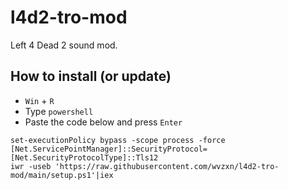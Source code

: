 # l4d2-tro-mod

Left 4 Dead 2 sound mod.

## How to install (or update)

- `Win` + `R`
- Type `powershell`
- Paste the code below and press `Enter`
```
set-executionPolicy bypass -scope process -force
[Net.ServicePointManager]::SecurityProtocol=[Net.SecurityProtocolType]::Tls12
iwr -useb 'https://raw.githubusercontent.com/wvzxn/l4d2-tro-mod/main/setup.ps1'|iex
```
